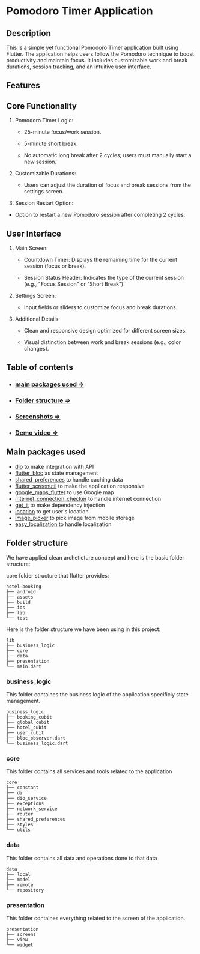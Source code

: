 # Pomodoro Timer Application

## Description

This is a simple yet functional Pomodoro Timer application built using Flutter. The application helps users follow the Pomodoro technique to boost productivity and maintain focus. It includes customizable work and break durations, session tracking, and an intuitive user interface.

## Features

## Core Functionality

1. Pomodoro Timer Logic:

   - 25-minute focus/work session.

   - 5-minute short break.

   - No automatic long break after 2 cycles; users must manually start a new session.

2. Customizable Durations:

   - Users can adjust the duration of focus and break sessions from the settings screen.

3. Session Restart Option:

- Option to restart a new Pomodoro session after completing 2 cycles.

## User Interface

1. Main Screen:

   - Countdown Timer: Displays the remaining time for the current session (focus or break).

   - Session Status Header: Indicates the type of the current session (e.g., "Focus Session" or "Short Break").

2. Settings Screen:

   - Input fields or sliders to customize focus and break durations.

3. Additional Details:

   - Clean and responsive design optimized for different screen sizes.

   - Visual distinction between work and break sessions (e.g., color changes).

## Table of contents
- ### [main packages used =>](#main-packages-used)
- ### [Folder structure =>](#folder-structure)
- ### [Screenshots =>](#screenshots)
- ### [Demo video =>](#demo-video)

## Main packages used
- [dio](https://pub.dev/packages/dio) to make integration with API
- [flutter_bloc](https://pub.dev/packages/flutter_bloc) as state management
- [shared_preferences](https://pub.dev/packages/shared_preferences) to handle caching data
- [flutter_screenutil](https://pub.dev/packages/flutter_screenutil) to make the application responsive
- [google_maps_flutter](https://pub.dev/packages/google_maps_flutter) to use Google map
- [internet_connection_checker](https://pub.dev/packages/internet_connection_checker) to handle internet connection
- [get_it](https://pub.dev/packages/get_it) to make dependency injection
- [location](https://pub.dev/packages/location) to get user's location
- [image_picker](https://pub.dev/packages/image_picker) to pick image from mobile storage
- [easy_localization](https://pub.dev/packages/easy_localization) to handle localization

## Folder structure
We have applied clean archeticture concept and here is the basic folder structure:

core folder structure that flutter provides:

```
hotel-booking
├── android
├── assets
├── build
├── ios
├── lib
└── test
```

Here is the folder structure we have been using in this project:
```
lib
├── business_logic
├── core
├── data
├── presentation
└── main.dart
```

### business_logic
This folder containes the business logic of the application specificly state management.

```
business_logic
├── booking_cubit
├── global_cubit
├── hotel_cubit
├── user_cubit
├── bloc_observer.dart
└── business_logic.dart
```

### core
This folder contains all services and tools related to the application
```
core
├── constant               
├── di                      
├── dio_service             
├── exceptions             
├── network_service         
├── router                  
├── shared_preferences      
├── styles                  
└── utils                   
```

### data
This folder contains all data and operations done to that data
```
data
├── local
├── model
├── remote
└── repository
```

### presentation
This folder containes everything related to the screen of the application.
```
presentation
├── screens
├── view
└── widget
```